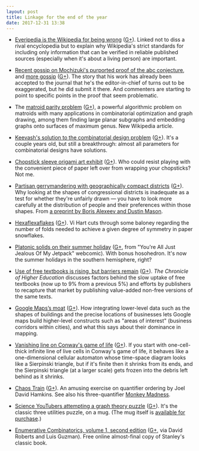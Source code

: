 ```yaml
---
layout: post
title: Linkage for the end of the year
date: 2017-12-31 13:38
---
```

* [Everipedia is the Wikipedia for being wrong](https://theoutline.com/post/2369/everipedia-is-the-wikipedia-for-being-wrong) ([G+](https://plus.google.com/100003628603413742554/posts/cN1L3wLfFRC)). Linked not to diss a rival encyclopedia but to explain why Wikipedia's strict standards for including only information that can be verified in reliable published sources (especially when it's about a living person) are important.

* [Recent gossip on Mochizuki's purported proof of the abc conjecture](https://plus.google.com/+lievenlebruyn/posts/3EbhxDh86N5), and [more gossip](http://www.math.columbia.edu/~woit/wordpress/?p=9871) ([G+](https://plus.google.com/100003628603413742554/posts/LmP9mWyfyVP)). The story that his work has already been accepted to the journal that he's the editor-in-chief of turns out to be exaggerated, but he did submit it there. And commenters are starting to point to specific points in the proof that seem problematic.

* The [matroid parity problem](https://en.wikipedia.org/wiki/Matroid_parity_problem) ([G+](https://plus.google.com/100003628603413742554/posts/i94AoWdUR1s)), a powerful algorithmic problem on matroids with many applications in combinatorial optimization and graph drawing, among them finding large planar subgraphs and embedding graphs onto surfaces of maximum genus. New Wikipedia article.

* [Keevash's solution to the combinatorial design problem](https://www.quantamagazine.org/150-year-old-math-design-problem-solved-20150609/) ([G+](https://plus.google.com/100003628603413742554/posts/iAEgMwqLEDY)). It's a couple years old, but still a breakthrough: almost all parameters for combinatorial designs have solutions.

* [Chopstick sleeve origami art exhibit](http://www.thisiscolossal.com/2017/12/japanese-tip-an-exhibition-of-8000-paper-sculptures-made-from-chopstick-sleeves/) ([G+](https://plus.google.com/100003628603413742554/posts/fNgx83GycaW)). Who could resist playing with the convenient piece of paper left over from wrapping your chopsticks? Not me.

* [Partisan gerrymandering with geographically compact districts](https://dustingmixon.wordpress.com/2017/12/15/partisan-gerrymandering-with-geographically-compact-districts/) ([G+](https://plus.google.com/100003628603413742554/posts/Mj8wkSDsCjc)). Why looking at the shapes of congressional districts is inadequate as a test for whether they're unfairly drawn — you have to look more carefully at the distribution of people and their preferences within those shapes. From [a preprint by Boris Alexeev and Dustin Mason](https://arxiv.org/abs/1712.05390).

* [Hexaflexaflakes](https://www.youtube.com/watch?v=DIyruYQ-N4Q) ([G+](https://plus.google.com/100003628603413742554/posts/UZvfwUtVH2H)). Vi Hart cuts through some baloney regarding the number of folds needed to achieve a given degree of symmetry in paper snowflakes.

* [Platonic solids on their summer holiday](http://myjetpack.tumblr.com/post/165047890685/cartoon-for-new-scientist-also-my-new-book-of) ([G+](https://plus.google.com/100003628603413742554/posts/e6JQxRDo18N), from "You're All Just Jealous Of My Jetpack" webcomic). With bonus hosohedron. It's now the summer holidays in the southern hemisphere, right?

* [Use of free textbooks is rising, but barriers remain](https://www.chronicle.com/article/Use-of-Free-Textbooks-Is/242086) ([G+](https://plus.google.com/100003628603413742554/posts/4SMPBkJ6BhN)). _The Chronicle of Higher Education_ discusses factors behind the slow uptake of free textbooks (now up to 9% from a previous 5%) and efforts by publishers to recapture that market by publishing value-added non-free versions of the same texts.

* [Google Maps’s moat](https://www.justinobeirne.com/google-maps-moat/) ([G+](https://plus.google.com/100003628603413742554/posts/2iP6fS5wG5K)). How integrating lower-level data such as the shapes of buildings and the precise locations of businesses lets Google maps build higher-level constructs such as "areas of interest" (business corridors within cities), and what this says about their dominance in mapping.

* [Vanishing line on Conway's game of life](https://mathoverflow.net/q/288423/440) ([G+](https://plus.google.com/100003628603413742554/posts/aZvC9czVCDw)). If you start with one-cell-thick infinite line of live cells in Conway's game of life, it behaves like a one-dimensional cellular automaton whose time-space diagram looks like a Sierpinski triangle, but if it's finite then it shrinks from its ends, and the Sierpinski triangle (at a larger scale) gets frozen into the debris left behind as it shrinks.

* [Chaos Train](https://plus.google.com/+JoelDavidHamkins1/posts/UsuaKC7pdHp) ([G+](https://plus.google.com/100003628603413742554/posts/WUrVJEgswmq)). An amusing exercise on quantifier ordering by Joel David Hamkins. See also his three-quantifier [Monkey Madness](https://plus.google.com/+JoelDavidHamkins1/posts/ec3trmgNzjc).

* [Science YouTubers attempting a graph theory puzzle](https://www.youtube.com/watch?v=VvCytJvd4H0) ([G+](https://plus.google.com/100003628603413742554/posts/QeAYz2wCAyP)). It's the classic three utilities puzzle, on a mug. (The mug itself is [available for purchase](https://mathsgear.co.uk/products/utilities-puzzle-mug).)

* [Enumerative Combinatorics, volume 1, second edition](http://math.mit.edu/~rstan/ec/ec1/) ([G+](https://plus.google.com/100003628603413742554/posts/JwaaGnojcix), via David Roberts and Luis Guzman). Free online almost-final copy of Stanley's classic book.